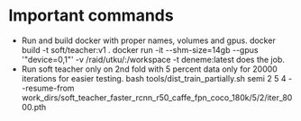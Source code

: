# Important commands
- Run and build docker with proper names, volumes and gpus.
docker build -t soft/teacher:v1 .
docker run -it --shm-size=14gb --gpus '"device=0,1"' -v /raid/utku/:/workspace -t deneme:latest does the job.
- Run soft teacher only on 2nd fold with 5 percent data only for 20000 iterations for easier testing.
bash tools/dist_train_partially.sh semi 2 5 4 --resume-from work_dirs/soft_teacher_faster_rcnn_r50_caffe_fpn_coco_180k/5/2/iter_8000.pth